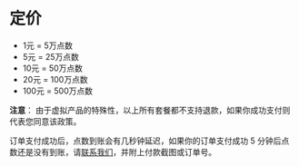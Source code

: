 # 定价

* 1元 = 5万点数
* 5元 = 25万点数
* 10元 = 50万点数
* 20元 = 100万点数
* 100元 = 500万点数

**注意**： 由于虚拟产品的特殊性，以上所有套餐都不支持退款，如果你成功支付则代表您同意该政策。

订单支付成功后，点数到账会有几秒钟延迟，如果你的订单支付成功 5 分钟后点数还是没有到账，请[联系我们](mailto:jw@jw1.dev)，并附上付款截图或订单号。
